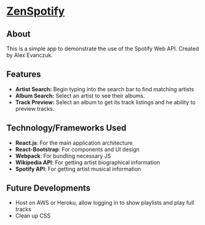 # [ZenSpotify](https://www.zenspotify.com)

## About
This is a simple app to demonstrate the use of the Spotify Web API.
Created by Alex Evanczuk.

## Features
* **Artist Search:** Begin typing into the search bar to find matching artists
* **Album Search:** Select an artist to see their albums.
* **Track Preview:** Select an album to get its track listings and he ability to preview tracks.

## Technology/Frameworks Used
* **React.js**: For the main application architecture
* **React-Bootstrap**: For components and UI design
* **Webpack**: For bundling necessary JS
* **Wikipedia API**: For getting artist biographical information
* **Spotify API**: For getting artist musical information


## Future Developments
* Host on AWS or Heroku, allow logging in to show playlists and play full tracks
* Clean up CSS